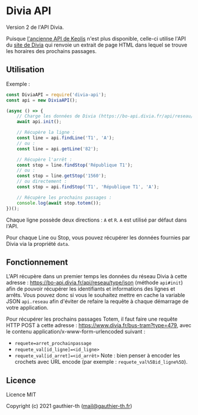 # Divia API

Version 2 de l'API Divia.

Puisque [l'ancienne API de Keolis](http://timeo3.keolis.com/relais/217.php) n'est plus disponible, celle-ci utilise l'API du [site de Divia](https://www.divia.fr/bus-tram) qui renvoie un extrait de page HTML dans lequel se trouve les horaires des prochains passages.

## Utilisation

Exemple :
```js
const DiviaAPI = require('divia-api');
const api = new DiviaAPI();

(async () => {
    // Charge les données de Divia (https://bo-api.divia.fr/api/reseau/type/json) dans api.reseau :
    await api.init();

    // Récupère la ligne :
    const line = api.findLine('T1', 'A');
    // ou :
    const line = api.getLine('82');

    // Récupère l'arrêt :
    const stop = line.findStop('République T1');
    // ou :
    const stop = line.getStop('1560');
    // ou directement :
    const stop = api.findStop('T1', 'République T1', 'A');

    // Récupère les prochains passages :
    console.log(await stop.totem());
})();
```

Chaque ligne possède deux directions : `A` et `R`. `A` est utilisé par défaut dans l'API.

Pour chaque Line ou Stop, vous pouvez récupérer les données fournies par Divia via la propriété `data`.

## Fonctionnement

L'API récupère dans un premier temps les données du réseau Divia à cette adresse : https://bo-api.divia.fr/api/reseau/type/json (méthode `api#init`) afin de pouvoir récupérer les identifiants et informations des lignes et arrêts. Vous pouvez donc si vous le souhaitez mettre en cache la variable JSON `api.reseau` afin d'éviter de refaire la requête à chaque démarrage de votre application.

Pour récupérer les prochains passages Totem, il faut faire une requête HTTP POST à cette adresse : https://www.divia.fr/bus-tram?type=479, avec le contenu application/x-www-form-urlencoded suivant :
 - `requete=arret_prochainpassage`
 - `requete_val[id_ligne]=<id_ligne>`
 - `requete_val[id_arret]=<id_arrêt>`
Note : bien penser à encoder les crochets avec URL encode (par exemple : `requete_val%5Bid_ligne%5D`).

## Licence

Licence MIT

Copyright (c) 2021 gauthier-th (mail@gauthier-th.fr)
